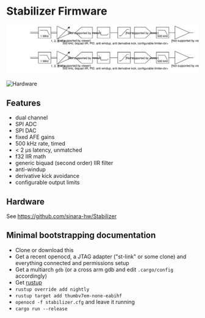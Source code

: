 # Stabilizer Firmware

![Flow diagram](stabilizer_pid.svg)

![Hardware](https://github.com/sinara-hw/Stabilizer/wiki/Stabilizer_v1.0_top_small.jpg)

## Features

* dual channel
* SPI ADC
* SPI DAC
* fixed AFE gains
* 500 kHz rate, timed
* < 2 µs latency, unmatched
* f32 IIR math
* generic biquad (second order) IIR filter
* anti-windup
* derivative kick avoidance
* configurable output limits

## Hardware

See https://github.com/sinara-hw/Stabilizer

## Minimal bootstrapping documentation

* Clone or download this
* Get a recent openocd, a JTAG adapter ("st-link" or some clone) and
  everything connected and permissions setup
* Get a multiarch `gdb` (or a cross arm gdb and edit `.cargo/config` accordingly)
* Get [rustup](https://rustup.rs/)
* `rustup override add nightly`
* `rustup target add thumbv7em-none-eabihf`
* `openocd -f stabilizer.cfg` and leave it running
* `cargo run --release`
